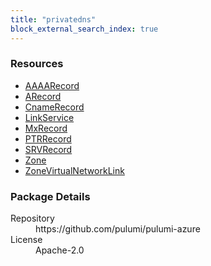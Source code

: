 ```yaml
---
title: "privatedns"
block_external_search_index: true
---
```


<!-- WARNING: this file was generated by Pulumi Docs Generator. -->
<!-- Do not edit by hand unless you're certain you know what you are doing! -->

<h3>Resources</h3>
<ul class="api">
    <li><a href="aaaarecord"><span class="symbol resource"></span>AAAARecord</a></li>
    <li><a href="arecord"><span class="symbol resource"></span>ARecord</a></li>
    <li><a href="cnamerecord"><span class="symbol resource"></span>CnameRecord</a></li>
    <li><a href="linkservice"><span class="symbol resource"></span>LinkService</a></li>
    <li><a href="mxrecord"><span class="symbol resource"></span>MxRecord</a></li>
    <li><a href="ptrrecord"><span class="symbol resource"></span>PTRRecord</a></li>
    <li><a href="srvrecord"><span class="symbol resource"></span>SRVRecord</a></li>
    <li><a href="zone"><span class="symbol resource"></span>Zone</a></li>
    <li><a href="zonevirtualnetworklink"><span class="symbol resource"></span>ZoneVirtualNetworkLink</a></li>
</ul>

<h3>Package Details</h3>
<dl class="package-details">
	<dt>Repository</dt>
	<dd>https://github.com/pulumi/pulumi-azure</dd>
	<dt>License</dt>
	<dd>Apache-2.0</dd>
</dl>

